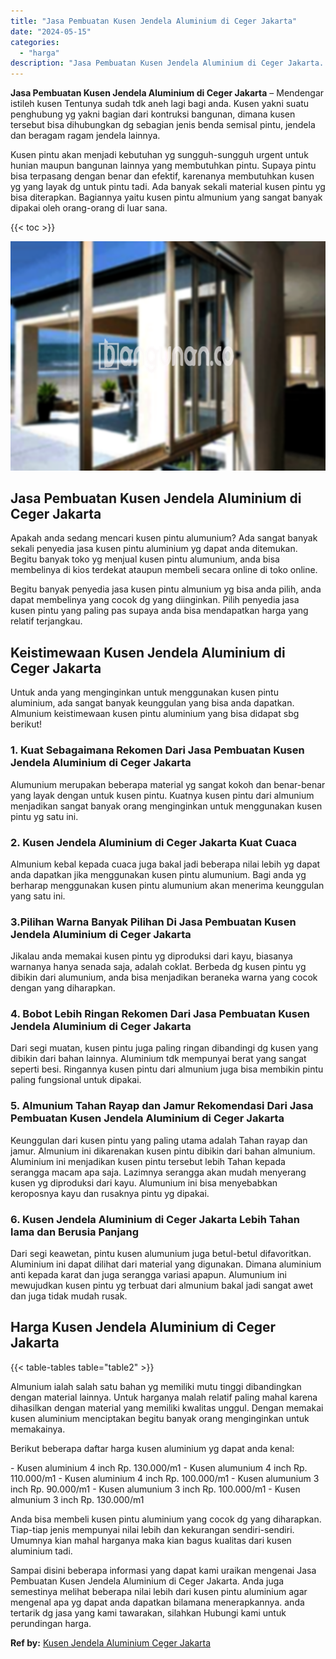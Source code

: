 ```yaml
---
title: "Jasa Pembuatan Kusen Jendela Aluminium di Ceger Jakarta"
date: "2024-05-15"
categories: 
  - "harga"
description: "Jasa Pembuatan Kusen Jendela Aluminium di Ceger Jakarta. Sampai disini beberapa informasi yang dapat kami uraikan mengenai Jasa Pembuatan Kusen Jendela Alumi..."
---
```


**Jasa Pembuatan Kusen Jendela Aluminium di Ceger Jakarta** – Mendengar istileh kusen Tentunya sudah tdk aneh lagi bagi anda. Kusen yakni suatu penghubung yg yakni bagian dari kontruksi bangunan, dimana kusen tersebut bisa dihubungkan dg sebagian jenis benda semisal pintu, jendela dan beragam ragam jendela lainnya.

Kusen pintu akan menjadi kebutuhan yg sungguh-sungguh urgent untuk hunian maupun bangunan lainnya yang membutuhkan pintu. Supaya pintu bisa terpasang dengan benar dan efektif, karenanya membutuhkan kusen yg yang layak dg untuk pintu tadi. Ada banyak sekali material kusen pintu yg bisa diterapkan. Bagiannya yaitu kusen pintu almunium yang sangat banyak dipakai oleh orang-orang di luar sana.

{{< toc >}}

![Jasa Pembuatan Kusen Jendela Aluminium di Ceger Jakarta](/images/harga-kusen-jendela-alumunium-02.png)

## Jasa Pembuatan Kusen Jendela Aluminium di Ceger Jakarta

Apakah anda sedang mencari kusen pintu alumunium? Ada sangat banyak sekali penyedia jasa kusen pintu aluminium yg dapat anda ditemukan. Begitu banyak toko yg menjual kusen pintu alumunium, anda bisa membelinya di kios terdekat ataupun membeli secara online di toko online.

Begitu banyak penyedia jasa kusen pintu almunium yg bisa anda pilih, anda dapat membelinya yang cocok dg yang diinginkan. Pilih penyedia jasa kusen pintu yang paling pas supaya anda bisa mendapatkan harga yang relatif terjangkau.

## Keistimewaan Kusen Jendela Aluminium di Ceger Jakarta

Untuk anda yang menginginkan untuk menggunakan kusen pintu aluminium, ada sangat banyak keunggulan yang bisa anda dapatkan. Almunium keistimewaan kusen pintu aluminium yang bisa didapat sbg berikut!

### 1\. Kuat Sebagaimana Rekomen Dari Jasa Pembuatan Kusen Jendela Aluminium di Ceger Jakarta

Alumunium merupakan beberapa material yg sangat kokoh dan benar-benar yang layak dengan untuk kusen pintu. Kuatnya kusen pintu dari almunium menjadikan sangat banyak orang menginginkan untuk menggunakan kusen pintu yg satu ini.

### 2\. Kusen Jendela Aluminium di Ceger Jakarta Kuat Cuaca

Almunium kebal kepada cuaca juga bakal jadi beberapa nilai lebih yg dapat anda dapatkan jika menggunakan kusen pintu alumunium. Bagi anda yg berharap menggunakan kusen pintu alumunium akan menerima keunggulan yang satu ini.

### 3.Pilihan Warna Banyak Pilihan Di Jasa Pembuatan Kusen Jendela Aluminium di Ceger Jakarta

Jikalau anda memakai kusen pintu yg diproduksi dari kayu, biasanya warnanya hanya senada saja, adalah coklat. Berbeda dg kusen pintu yg dibikin dari alumunium, anda bisa menjadikan beraneka warna yang cocok dengan yang diharapkan.

### 4\. Bobot Lebih Ringan Rekomen Dari Jasa Pembuatan Kusen Jendela Aluminium di Ceger Jakarta

Dari segi muatan, kusen pintu juga paling ringan dibandingi dg kusen yang dibikin dari bahan lainnya. Aluminium tdk mempunyai berat yang sangat seperti besi. Ringannya kusen pintu dari almunium juga bisa membikin pintu paling fungsional untuk dipakai.

### 5\. Almunium Tahan Rayap dan Jamur Rekomendasi Dari Jasa Pembuatan Kusen Jendela Aluminium di Ceger Jakarta

Keunggulan dari kusen pintu yang paling utama adalah Tahan rayap dan jamur. Almunium ini dikarenakan kusen pintu dibikin dari bahan almunium. Aluminium ini menjadikan kusen pintu tersebut lebih Tahan kepada serangga macam apa saja. Lazimnya serangga akan mudah menyerang kusen yg diproduksi dari kayu. Alumunium ini bisa menyebabkan keroposnya kayu dan rusaknya pintu yg dipakai.

### 6\. Kusen Jendela Aluminium di Ceger Jakarta Lebih Tahan lama dan Berusia Panjang

Dari segi keawetan, pintu kusen alumunium juga betul-betul difavoritkan. Aluminium ini dapat dilihat dari material yang digunakan. Dimana aluminium anti kepada karat dan juga serangga variasi apapun. Alumunium ini mewujudkan kusen pintu yg terbuat dari almunium bakal jadi sangat awet dan juga tidak mudah rusak.

## Harga Kusen Jendela Aluminium di Ceger Jakarta

{{< table-tables table="table2" >}}

Almunium ialah salah satu bahan yg memiliki mutu tinggi dibandingkan dengan material lainnya. Untuk harganya malah relatif paling mahal karena dihasilkan dengan material yang memiliki kwalitas unggul. Dengan memakai kusen aluminium menciptakan begitu banyak orang menginginkan untuk memakainya.

Berikut beberapa daftar harga kusen aluminium yg dapat anda kenal:

\- Kusen aluminium 4 inch Rp. 130.000/m1 - Kusen alumunium 4 inch Rp. 110.000/m1 - Kusen aluminium 4 inch Rp. 100.000/m1 - Kusen alumunium 3 inch Rp. 90.000/m1 - Kusen alumunium 3 inch Rp. 100.000/m1 - Kusen almunium 3 inch Rp. 130.000/m1

Anda bisa membeli kusen pintu aluminium yang cocok dg yang diharapkan. Tiap-tiap jenis mempunyai nilai lebih dan kekurangan sendiri-sendiri. Umumnya kian mahal harganya maka kian bagus kualitas dari kusen aluminium tadi.

Sampai disini beberapa informasi yang dapat kami uraikan mengenai Jasa Pembuatan Kusen Jendela Aluminium di Ceger Jakarta. Anda juga semestinya melihat beberapa nilai lebih dari kusen pintu aluminium agar mengenal apa yg dapat anda dapatkan bilamana menerapkannya. anda tertarik dg jasa yang kami tawarakan, silahkan Hubungi kami untuk perundingan harga.

**Ref by:** [Kusen Jendela Aluminium Ceger Jakarta](https://id.wikipedia.org/wiki/Kusen)
